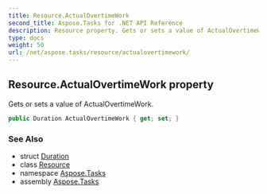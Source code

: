 ```yaml
---
title: Resource.ActualOvertimeWork
second_title: Aspose.Tasks for .NET API Reference
description: Resource property. Gets or sets a value of ActualOvertimeWork
type: docs
weight: 50
url: /net/aspose.tasks/resource/actualovertimework/
---
```

## Resource.ActualOvertimeWork property

Gets or sets a value of ActualOvertimeWork.

```csharp
public Duration ActualOvertimeWork { get; set; }
```

### See Also

* struct [Duration](../../duration/)
* class [Resource](../)
* namespace [Aspose.Tasks](../../resource/)
* assembly [Aspose.Tasks](../../../)


